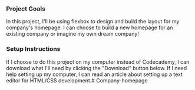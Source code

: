 ### **Project Goals**

In this project, I'll be using flexbox to design and build the layout for my company's homepage. I can choose to build a new homepage for an existing company or imagine my own dream company!

### **Setup Instructions**

If I choose to do this project on my computer instead of Codecademy, I can download what I'll need by clicking the "Download" button below. If I need help setting up my computer, I can read an article about setting up a text editor for HTML/CSS development.# Company-homepage
